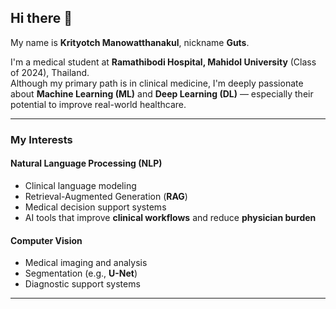 ## Hi there 👋

My name is **Krityotch Manowatthanakul**, nickname **Guts**.

I'm a medical student at **Ramathibodi Hospital, Mahidol University** (Class of 2024), Thailand.  
Although my primary path is in clinical medicine, I'm deeply passionate about **Machine Learning (ML)** and **Deep Learning (DL)** — especially their potential to improve real-world healthcare.

---

###  My Interests

#### Natural Language Processing (NLP)
- Clinical language modeling  
- Retrieval-Augmented Generation (**RAG**)  
- Medical decision support systems  
- AI tools that improve **clinical workflows** and reduce **physician burden**

#### Computer Vision
- Medical imaging and analysis  
- Segmentation (e.g., **U-Net**)  
- Diagnostic support systems

---



